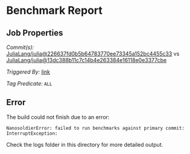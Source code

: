 # Benchmark Report

## Job Properties

*Commit(s):* [JuliaLang/julia@226637fd0b5b64783770ee73345a152bc4455c33](https://github.com/JuliaLang/julia/commit/226637fd0b5b64783770ee73345a152bc4455c33) vs [JuliaLang/julia@13dc388b11c7c14b4e263384e16118e0e3377cbe](https://github.com/JuliaLang/julia/commit/13dc388b11c7c14b4e263384e16118e0e3377cbe)

*Triggered By:* [link](https://github.com/JuliaLang/julia/pull/24774#issuecomment-350384769)

*Tag Predicate:* `ALL`

## Error

The build could not finish due to an error:

```
NanosoldierError: failed to run benchmarks against primary commit: InterruptException:
```

Check the logs folder in this directory for more detailed output.

